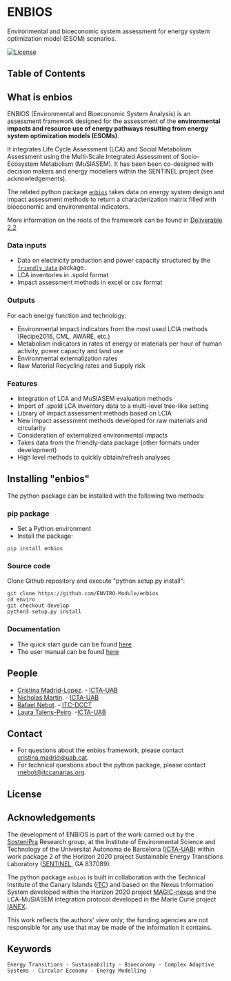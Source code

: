 # ENBIOS 
Environmental and bioeconomic system assessment for energy system optimization model (ESOM) scenarios.
<Intro>


[![License](https://img.shields.io/badge/License-BSD%203--Clause-blue.svg)](LICENSE)

<!-- Insert a representative Screenshot or an animated GIF (use "Recordit"?) -->

## Table of Contents

  
## What is enbios
ENBIOS (Environmental and Bioeconomic System Analysis) is an assessment framework designed for the assessment of the **environmental impacts and resource use of energy pathways resulting from energy system optimization models (ESOMs)**.

It  integrates Life Cycle Assessment (LCA) and Social Metabolism Assessment using the Multi-Scale Integrated Assessment of Socio-Ecosystem Metabolism (MuSIASEM). It has been been co-designed with decision makers and energy modellers within the SENTINEL project (see acknowledgements).

The related python package [`enbios`](https://pypi.org/project/enbios/) takes data on energy system design and impact assessment methods to return a characterization matrix filled with bioeconomic and environmental indicators.  

More information on the roots of the framework can be found in [Deliverable 2.2]() 

### Data inputs
- Data on electricity production and power capacity structured by the [`friendly_data`](https://pypi.org/project/friendly-data/) package. 
- LCA inventories in .spold format
- Impact assessment methods in excel or csv format

### Outputs 
For each energy function and technology:
- Environmental impact indicators from the most used LCIA methods (Recipe2016, CML, AWARE, etc.)
- Metabolism indicators in rates of energy or materials per hour of human activity, power capacity and land use 
- Environmental externalization rates
- Raw Material Recycling rates and Supply risk


### Features

- Integration of LCA and MuSIASEM evaluation methods
- Import of .spold LCA inventory data to a multi-level tree-like setting
- Library of impact assessment methods based on LCIA
- New impact assessment methods developed for raw materials and circularity
- Consideration of externalized environmental impacts
- Takes data from the friendly-data package (other formats under development)
- High level methods to quickly obtain/refresh analyses


## Installing "enbios"

The python package can be installed with the following two methods:

### pip package

* Set a Python environment
* Install the package:

`pip install enbios`

### Source code

Clone Github repository and execute "python setup.py install":

```
git clone https://github.com/ENVIRO-Module/enbios
cd enviro
git checkout develop
python3 setup.py install
```

### Documentation

- The quick start guide can be found [here]()
- The user manual can be found [here]()

## People


* [Cristina Madrid-Lopez](https://portalrecerca.uab.cat/en/persons/cristina-madrid-lopez-3). - [ICTA-UAB](https://www.uab.cat/icta/) 
* [Nicholas Martin](https://portalrecerca.uab.cat/en/persons/nicholas-martin-4). - [ICTA-UAB](https://www.uab.cat/icta/)
* [Rafael Nebot](https://www.linkedin.com/in/rafael-j-nebot-medina-31551a12/). - [ITC-DCCT](https://www.itccanarias.org/web/en/)
* [Laura Talens-Peiro](https://portalrecerca.uab.cat/en/persons/laura-talens-peir%C3%B3-6).  -[ICTA-UAB](https://www.uab.cat/icta/) 

## Contact

- For questions about the enbios framework, please contact [cristina.madrid@uab.cat](mailto:cristina.madrid@uab.cat).
- For technical questions about the python package, please contact [rnebot@itccanarias.org](mailto:rnebot@itccanarias.org).

## License
<!-- This project is licensed under the BSD-3 License - see the [LICENSE](LICENSE) file for details-->
<!-- Rafa, can we take a decision about the license??-->
## Acknowledgements
The development of ENBIOS is part of the work carried out by the [SosteniPra](https://www.sostenipra.cat/) Research group, at the Institute of Environmental Science and Technology of the Universitat Autonoma de Barcelona ([ICTA-UAB](https://www.uab.cat/icta/)) within work package 2 of the Horizon 2020 project Sustainable Energy Transitions Laboratory ([SENTINEL](https://sentinel.energy>), GA 837089).

The python package `enbios` is built in collaboration with the Technical Institute of the Canary Islands ([ITC](https://www.itccanarias.org/web/es/)) and based on the Nexus Information System developed within the Horizon 2020 project [MAGIC-nexus](https://magic-nexus.eu/) and the LCA-MuSIASEM integration protocol developed in the Marie Curie project [IANEX](https://cordis.europa.eu/project/id/623593).

This work reflects the authors' view only; the funding agencies are not responsible for any use that may be made of the information it contains.

## Keywords

    Energy Transitions - Sustainability - Bioeconomy - Complex Adaptive Systems - Circular Economy - Energy Modelling - 

